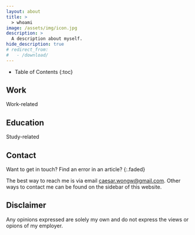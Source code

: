 ```yaml
---
layout: about
title: >
  > whoami
image: /assets/img/icon.jpg
description: >
  A description about myself.
hide_description: true
# redirect_from:
#   - /download/
---
```


- Table of Contents
{:toc}

## Work

Work-related

## Education

Study-related

## Contact

Want to get in touch? Find an error in an article?
{:.faded}

The best way to reach me is via email [caesar.wongw@gmail.com](caesar.wongw@gmail.com).
Other ways to contact me can be found on the sidebar of this website.

## Disclaimer

Any opinions expressed are solely my own and do not express the views or opions of my employer.

<!--author-->
